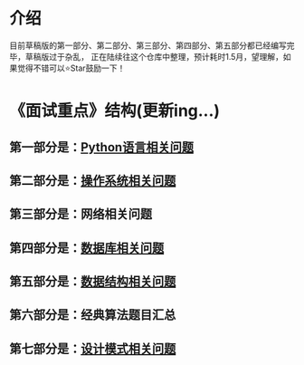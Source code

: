 # 介绍   
目前草稿版的第一部分、第二部分、第三部分、第四部分、第五部分都已经编写完毕，草稿版过于杂乱， 正在陆续往这个仓库中整理，预计耗时1.5月，望理解，如果觉得不错可以⭐Star鼓励一下！  


# 《面试重点》结构(更新ing...)   
## 第一部分是：[Python语言相关问题](https://github.com/duanmingpy/python-interview/blob/master/markdowns/1-python%E8%AF%AD%E8%A8%80%E7%9B%B8%E5%85%B3%E9%97%AE%E9%A2%98.md)   
## 第二部分是：[操作系统相关问题](https://github.com/duanmingpy/python-interview/blob/master/markdowns/2-%E6%93%8D%E4%BD%9C%E7%B3%BB%E7%BB%9F%E7%9B%B8%E5%85%B3%E9%97%AE%E9%A2%98.md)  
## 第三部分是：网络相关问题
## 第四部分是：[数据库相关问题](https://github.com/duanmingpy/python-interview/blob/master/markdowns/4-%E6%95%B0%E6%8D%AE%E5%BA%93%E7%9B%B8%E5%85%B3%E9%97%AE%E9%A2%98.md)   
## 第五部分是：[数据结构相关问题](https://github.com/duanmingpy/python-interview/blob/master/markdowns/5-%E6%95%B0%E6%8D%AE%E7%BB%93%E6%9E%84%E7%9B%B8%E5%85%B3%E9%97%AE%E9%A2%98.md)  
## 第六部分是：经典算法题目汇总  
## 第七部分是：[设计模式相关问题](https://github.com/duanmingpy/python-interview/blob/master/markdowns/7-%E8%AE%BE%E8%AE%A1%E6%A8%A1%E5%BC%8F%E7%9B%B8%E5%85%B3%E9%97%AE%E9%A2%98.md)
  



